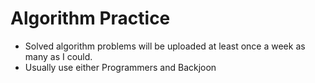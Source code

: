 # Algorithm Practice
- Solved algorithm problems will be uploaded at least once a week as many as I could.
- Usually use either Programmers and Backjoon
